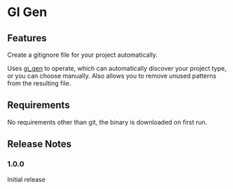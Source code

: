 # GI Gen

## Features

Create a gitignore file for your project automatically.

Uses [gi_gen](https://github.com/chenasraf/gi_gen) to operate, which can automatically discover your
project type, or you can choose manually. Also allows you to remove unused patterns from the
resulting file.

## Requirements

No requirements other than git, the binary is downloaded on first run.

## Release Notes

### 1.0.0

Initial release
